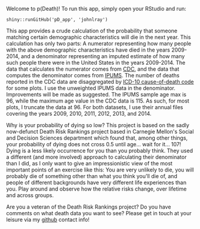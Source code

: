 <p>Welcome to p(Death)! To run this app, simply open your RStudio and run:</p>

```
shiny::runGitHub('pD_app', 'johnlray')
```

<p>This app provides a crude calculation of the probability that someone matching certain demographic characteristics will die in the next year. This calculation has only two parts: A numerator representing how many people with the above demographic characteristics have died in the years 2009-2014, and a denominator representing an imputed estimate of how many such people there were in the United States in the years 2009-2014. The data that calculates the numerator comes from <a href=http://www.nber.org/mortality/ftp.cdc.gov/pub/Health_Statistics/NCHS/Datasets/DVS/mortality/>CDC</a>, and the data that computes the denominator comes from <a href=https://usa.ipums.org/usa/>IPUMS</a>. The number of deaths reported in the CDC data are disaggregated by <a href=http://www.cdc.gov/nchs/icd/icd10.htm>ICD-10 cause-of-death code</a> for some plots. I use the unweighted IPUMS data in the denominator. Improvements will be made as suggested. The IPUMS sample age max is 96, while the maximum age value in the CDC data is 115. As such, for most plots, I truncate the data at 96. For both datasets, I use their annual files covering the years 2009, 2010, 2011, 2012, 2013, and 2014.</p>

<p>Why is your probability of dying so low? This project is based on the sadly now-defunct Death Risk Rankings project based in Carnegie Mellon's Social and Decision Sciences department which found that, among other things, your probability of dying does not cross 0.5 until age... wait for it... 107! Dying is a less likely occurrence for you than you probably think. They used a different (and more involved) approach to calculating their denominator than I did, as I only want to give an impressionistic view of the most important points of an exercise like this: You are very unlikely to die, you will probably die of something other than what you think you'll die of, and people of different backgrounds have very different life experiences than you. Play around and observe how the relative risks change, over lifetime and across groups.</p>

<p>Are you a veteran of the Death Risk Rankings project? Do you have comments on what death data you want to see? Please get in touch at your leisure via my <a href=http://github.com/johnlray/>github</a> contact info!</p>
